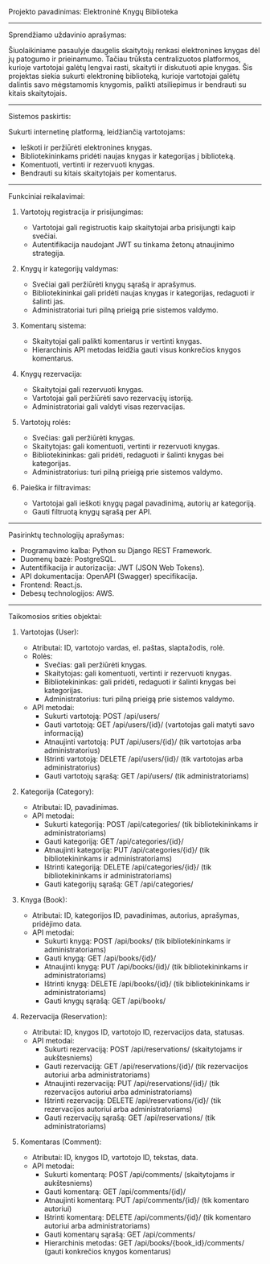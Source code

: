 
Projekto pavadinimas: Elektroninė Knygų Biblioteka

---

Sprendžiamo uždavinio aprašymas:

Šiuolaikiniame pasaulyje daugelis skaitytojų renkasi elektronines knygas dėl jų patogumo ir prieinamumo. Tačiau trūksta centralizuotos platformos, kurioje vartotojai galėtų lengvai rasti, skaityti ir diskutuoti apie knygas. Šis projektas siekia sukurti elektroninę biblioteką, kurioje vartotojai galėtų dalintis savo mėgstamomis knygomis, palikti atsiliepimus ir bendrauti su kitais skaitytojais.

---

Sistemos paskirtis:

Sukurti internetinę platformą, leidžiančią vartotojams:

- Ieškoti ir peržiūrėti elektronines knygas.
- Bibliotekininkams pridėti naujas knygas ir kategorijas į biblioteką.
- Komentuoti, vertinti ir rezervuoti knygas.
- Bendrauti su kitais skaitytojais per komentarus.

---

Funkciniai reikalavimai:

1. Vartotojų registracija ir prisijungimas:

   - Vartotojai gali registruotis kaip skaitytojai arba prisijungti kaip svečiai.
   - Autentifikacija naudojant JWT su tinkama žetonų atnaujinimo strategija.

2. Knygų ir kategorijų valdymas:

   - Svečiai gali peržiūrėti knygų sąrašą ir aprašymus.
   - Bibliotekininkai gali pridėti naujas knygas ir kategorijas, redaguoti ir šalinti jas.
   - Administratoriai turi pilną prieigą prie sistemos valdymo.

3. Komentarų sistema:

   - Skaitytojai gali palikti komentarus ir vertinti knygas.
   - Hierarchinis API metodas leidžia gauti visus konkrečios knygos komentarus.

4. Knygų rezervacija:

   - Skaitytojai gali rezervuoti knygas.
   - Vartotojai gali peržiūrėti savo rezervacijų istoriją.
   - Administratoriai gali valdyti visas rezervacijas.

5. Vartotojų rolės:

   - Svečias: gali peržiūrėti knygas.
   - Skaitytojas: gali komentuoti, vertinti ir rezervuoti knygas.
   - Bibliotekininkas: gali pridėti, redaguoti ir šalinti knygas bei kategorijas.
   - Administratorius: turi pilną prieigą prie sistemos valdymo.

6. Paieška ir filtravimas:

   - Vartotojai gali ieškoti knygų pagal pavadinimą, autorių ar kategoriją.
   - Gauti filtruotą knygų sąrašą per API.

---

Pasirinktų technologijų aprašymas:

- Programavimo kalba: Python su Django REST Framework.
- Duomenų bazė: PostgreSQL.
- Autentifikacija ir autorizacija: JWT (JSON Web Tokens).
- API dokumentacija: OpenAPI (Swagger) specifikacija.
- Frontend: React.js.
- Debesų technologijos: AWS.

---

Taikomosios srities objektai:

1. Vartotojas (User):

   - Atributai: ID, vartotojo vardas, el. paštas, slaptažodis, rolė.
   - Rolės:
     - Svečias: gali peržiūrėti knygas.
     - Skaitytojas: gali komentuoti, vertinti ir rezervuoti knygas.
     - Bibliotekininkas: gali pridėti, redaguoti ir šalinti knygas bei kategorijas.
     - Administratorius: turi pilną prieigą prie sistemos valdymo.
   - API metodai:
     - Sukurti vartotoją: POST /api/users/
     - Gauti vartotoją: GET /api/users/{id}/ (vartotojas gali matyti savo informaciją)
     - Atnaujinti vartotoją: PUT /api/users/{id}/ (tik vartotojas arba administratorius)
     - Ištrinti vartotoją: DELETE /api/users/{id}/ (tik vartotojas arba administratorius)
     - Gauti vartotojų sąrašą: GET /api/users/ (tik administratoriams)

2. Kategorija (Category):

   - Atributai: ID, pavadinimas.
   - API metodai:
     - Sukurti kategoriją: POST /api/categories/ (tik bibliotekininkams ir administratoriams)
     - Gauti kategoriją: GET /api/categories/{id}/
     - Atnaujinti kategoriją: PUT /api/categories/{id}/ (tik bibliotekininkams ir administratoriams)
     - Ištrinti kategoriją: DELETE /api/categories/{id}/ (tik bibliotekininkams ir administratoriams)
     - Gauti kategorijų sąrašą: GET /api/categories/

3. Knyga (Book):

   - Atributai: ID, kategorijos ID, pavadinimas, autorius, aprašymas, pridėjimo data.
   - API metodai:
     - Sukurti knygą: POST /api/books/ (tik bibliotekininkams ir administratoriams)
     - Gauti knygą: GET /api/books/{id}/
     - Atnaujinti knygą: PUT /api/books/{id}/ (tik bibliotekininkams ir administratoriams)
     - Ištrinti knygą: DELETE /api/books/{id}/ (tik bibliotekininkams ir administratoriams)
     - Gauti knygų sąrašą: GET /api/books/

4. Rezervacija (Reservation):

   - Atributai: ID, knygos ID, vartotojo ID, rezervacijos data, statusas.
   - API metodai:
     - Sukurti rezervaciją: POST /api/reservations/ (skaitytojams ir aukštesniems)
     - Gauti rezervaciją: GET /api/reservations/{id}/ (tik rezervacijos autoriui arba administratoriams)
     - Atnaujinti rezervaciją: PUT /api/reservations/{id}/ (tik rezervacijos autoriui arba administratoriams)
     - Ištrinti rezervaciją: DELETE /api/reservations/{id}/ (tik rezervacijos autoriui arba administratoriams)
     - Gauti rezervacijų sąrašą: GET /api/reservations/ (tik administratoriams)

5. Komentaras (Comment):

   - Atributai: ID, knygos ID, vartotojo ID, tekstas, data.
   - API metodai:
     - Sukurti komentarą: POST /api/comments/ (skaitytojams ir aukštesniems)
     - Gauti komentarą: GET /api/comments/{id}/
     - Atnaujinti komentarą: PUT /api/comments/{id}/ (tik komentaro autoriui)
     - Ištrinti komentarą: DELETE /api/comments/{id}/ (tik komentaro autoriui arba administratoriams)
     - Gauti komentarų sąrašą: GET /api/comments/
     - Hierarchinis metodas: GET /api/books/{book_id}/comments/ (gauti konkrečios knygos komentarus)
